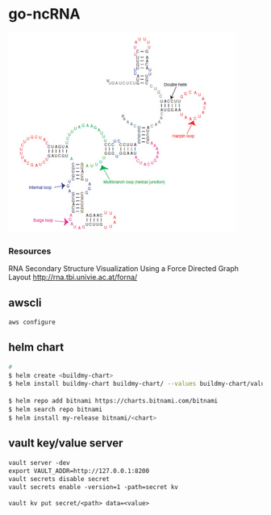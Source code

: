 # go-ncRNA


<img src="./doc/RNA_Lathe and_Eickbush-1997.jpg" />


### Resources
RNA Secondary Structure Visualization Using a Force Directed Graph Layout
http://rna.tbi.univie.ac.at/forna/
## awscli
```bash
aws configure

```
## helm chart
```bash
# 
$ helm create <buildmy-chart>
$ helm install buildmy-chart buildmy-chart/ --values buildmy-chart/values.yaml

$ helm repo add bitnami https://charts.bitnami.com/bitnami
$ helm search repo bitnami
$ helm install my-release bitnami/<chart>
```

## vault key/value server
```
vault server -dev
export VAULT_ADDR=http://127.0.0.1:8200
vault secrets disable secret
vault secrets enable -version=1 -path=secret kv

vault kv put secret/<path> data=<value>
```